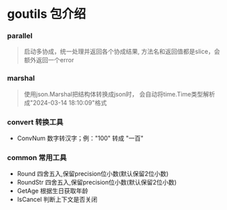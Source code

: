 # goutils 包介绍

### parallel
> 启动多协成，统一处理并返回各个协成结果,
> 方法名和返回值都是slice，会额外返回一个error

### marshal
> 使用json.Marshal把结构体转换成json时，
> 会自动将time.Time类型解析成"2024-03-14 18:10:09"格式

### convert 转换工具
- ConvNum 数字转汉字；例："100" 转成 "一百"

### common 常用工具
- Round 四舍五入,保留precision位小数(默认保留2位小数)
- RoundStr 四舍五入,保留precision位小数(默认保留2位小数)
- GetAge 根据生日获取年龄
- IsCancel 判断上下文是否关闭